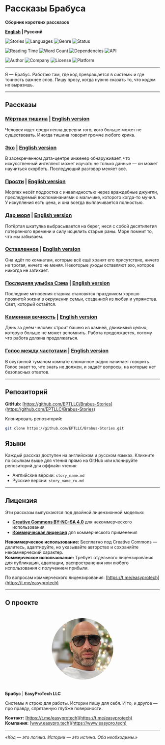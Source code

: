 <!--
Project: Brabus Stories
Company: EasyProTech LLC (www.easypro.tech)
Dev: Brabus
Date: 2025-09-04 16:33:21 UTC
Status: Created
Telegram: https://t.me/easyprotech
-->

# Рассказы Брабуса

**Сборник коротких рассказов**

**[English](README.md) | Русский**

![Stories](https://img.shields.io/badge/Рассказов-8-blue) ![Languages](https://img.shields.io/badge/Языки-Английский%20%7C%20Русский-green) ![Genre](https://img.shields.io/badge/Жанр-Психологическая%20проза-purple) ![Status](https://img.shields.io/badge/Статус-Завершен-brightgreen)

![Reading Time](https://img.shields.io/badge/Время%20чтения-~45%20мин-lightblue) ![Word Count](https://img.shields.io/badge/Слов-~12k-yellow) ![Dependencies](https://img.shields.io/badge/Зависимости-Отсутствуют-green) ![API](https://img.shields.io/badge/API-Не%20требуется-red)

![Author](https://img.shields.io/badge/Автор-Brabus-black) ![Company](https://img.shields.io/badge/Компания-EasyProTech%20LLC-blue) ![License](https://img.shields.io/badge/Лицензия-CC%20BY--NC--SA%20%7C%20Коммерческая-orange) ![Platform](https://img.shields.io/badge/Платформа-Любой%20читатель-lightgrey)

---

Я — Брабус.
Работаю там, где код превращается в системы и где точность важнее слов.
Пишу прозу, когда нужно сказать то, что кодом не выразишь.

---

## Рассказы

### [Мёртвая тишина](https://github.com/EPTLLC/Brabus-Stories/blob/main/mertvaya_tishina_ru.md) | [English version](https://github.com/EPTLLC/Brabus-Stories/blob/main/dead_silence.md)
Человек ищет среди пепла деревни того, кого больше может не существовать. Иногда тишина говорит громче любого крика.

### [Эхо](https://github.com/EPTLLC/Brabus-Stories/blob/main/ekho_ru.md) | [English version](https://github.com/EPTLLC/Brabus-Stories/blob/main/echo.md)
В засекреченном дата-центре инженер обнаруживает, что искусственный интеллект может изучать не только данные — он может научиться скорбеть. Последующий разговор меняет всё.

### [Прости](https://github.com/EPTLLC/Brabus-Stories/blob/main/prosti_ru.md) | [English version](https://github.com/EPTLLC/Brabus-Stories/blob/main/forgive.md)
Морпех несёт подростка с инвалидностью через враждебные джунгли, преследуемый воспоминаниями о мальчике, которого когда-то мучил. У искупления есть цена, и она всегда выплачивается полностью.

### [Дар моря](https://github.com/EPTLLC/Brabus-Stories/blob/main/dar_morya_ru.md) | [English version](https://github.com/EPTLLC/Brabus-Stories/blob/main/gift_of_the_sea.md)
Потёртая шкатулка выбрасывается на берег, неся с собой десятилетия потерянного времени и силу исцелить старые раны. Море помнит то, что мы забываем.

### [Оставленное](https://github.com/EPTLLC/Brabus-Stories/blob/main/ostavlennoe_ru.md) | [English version](https://github.com/EPTLLC/Brabus-Stories/blob/main/left_behind.md)
Она идёт по комнатам, которые всё ещё хранят его присутствие, ничего не трогая, ничего не меняя. Некоторые уходы оставляют эхо, которое никогда не затихает.

### [Последняя улыбка Сэма](https://github.com/EPTLLC/Brabus-Stories/blob/main/poslednyaya_ulybka_sema_ru.md) | [English version](https://github.com/EPTLLC/Brabus-Stories/blob/main/sams_last_smile.md)
Последние мгновения старика становятся праздником хорошо прожитой жизни в окружении семьи, созданной из любви и упрямства. Свет, который остаётся.

### [Каменная вечность](https://github.com/EPTLLC/Brabus-Stories/blob/main/kamennaya_vechnost_ru.md) | [English version](https://github.com/EPTLLC/Brabus-Stories/blob/main/stone_eternity.md)
День за днём человек строит башню из камней, движимый целью, которую больше не может вспомнить. Работа продолжается, потому что работа должна продолжаться.

### [Голос между частотами](https://github.com/EPTLLC/Brabus-Stories/blob/main/golos_mezhdu_chastotami_ru.md) | [English version](https://github.com/EPTLLC/Brabus-Stories/blob/main/voice_between_frequencies.md)
В окутанной туманом комнате сломанное радио начинает говорить. Голос знает то, что знать не должен, и задаёт вопросы, на которые нет безопасных ответов.

---

## Репозиторий

**GitHub:** [https://github.com/EPTLLC/Brabus-Stories](https://github.com/EPTLLC/Brabus-Stories)

Клонировать репозиторий:
```bash
git clone https://github.com/EPTLLC/Brabus-Stories.git
```

## Языки

Каждый рассказ доступен на английском и русском языках. Кликните по ссылкам выше для чтения прямо на GitHub или клонируйте репозиторий для оффлайн чтения:
- Английские версии: `story_name.md`
- Русские версии: `story_name_ru.md`

---

## Лицензия

Эти рассказы выпускаются под двойной лицензионной моделью:
- **[Creative Commons BY-NC-SA 4.0](LICENSE)** для некоммерческого использования
- **[Коммерческая лицензия](LICENSE-COMMERCIAL)** для коммерческого применения

**Некоммерческое использование:** Бесплатно под Creative Commons — делитесь, адаптируйте, но указывайте авторство и сохраняйте некоммерческий характер.  
**Коммерческое использование:** Требует отдельного лицензирования для публикации, адаптации, распространения или любого использования с получением прибыли.

По вопросам коммерческого лицензирования: [https://t.me/easyprotech](https://t.me/easyprotech)

---

## О проекте

<div align="center">
  <img src="b1.jpg" alt="Брабус - Автор" width="200" height="200" style="border-radius: 50%; margin: 20px 0;">
</div>

**Брабус** | **EasyProTech LLC**  

Системы я строю для работы.
Истории пишу для себя.
И то, и другое — про правду, спрятанную глубже поверхности.

**Контакт:** [https://t.me/easyprotech](https://t.me/easyprotech)  
**Компания:** [www.easypro.tech](https://www.easypro.tech)

---

*«Код — это логика. Истории — это истина. Оба необходимы.»*
